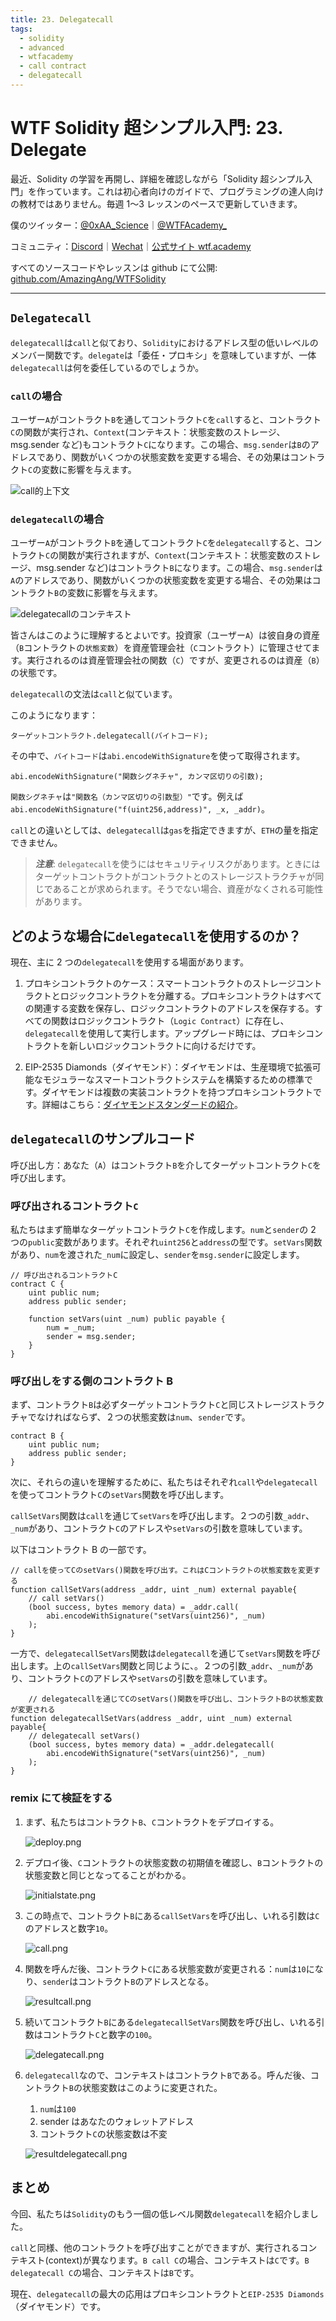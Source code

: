 ```yaml
---
title: 23. Delegatecall
tags:
  - solidity
  - advanced
  - wtfacademy
  - call contract
  - delegatecall
---
```


# WTF Solidity 超シンプル入門: 23. Delegate

最近、Solidity の学習を再開し、詳細を確認しながら「Solidity 超シンプル入門」を作っています。これは初心者向けのガイドで、プログラミングの達人向けの教材ではありません。毎週 1〜3 レッスンのペースで更新していきます。

僕のツイッター：[@0xAA_Science](https://twitter.com/0xAA_Science)｜[@WTFAcademy\_](https://twitter.com/WTFAcademy_)

コミュニティ：[Discord](https://discord.gg/5akcruXrsk)｜[Wechat](https://docs.google.com/forms/d/e/1FAIpQLSe4KGT8Sh6sJ7hedQRuIYirOoZK_85miz3dw7vA1-YjodgJ-A/viewform?usp=sf_link)｜[公式サイト wtf.academy](https://wtf.academy)

すべてのソースコードやレッスンは github にて公開: [github.com/AmazingAng/WTFSolidity](https://github.com/AmazingAng/WTFSolidity)

---

## `Delegatecall`

`delegatecall`は`call`と似ており、`Solidity`におけるアドレス型の低いレベルのメンバー関数です。`delegate`は「委任・プロキシ」を意味していますが、一体`delegatecall`は何を委任しているのでしょうか。

### `call`の場合

ユーザー`A`がコントラクト`B`を通してコントラクト`C`を`call`すると、コントラクト`C`の関数が実行され、`Context`(コンテキスト：状態変数のストレージ、msg.sender など)もコントラクト`C`になります。この場合、`msg.sender`は`B`のアドレスであり、関数がいくつかの状態変数を変更する場合、その効果はコントラクト`C`の変数に影響を与えます。

![call的上下文](./img/23-1.png)

### `delegatecall`の場合

ユーザー`A`がコントラクト`B`を通してコントラクト`C`を`delegatecall`すると、コントラクト`C`の関数が実行されますが、`Context`(コンテキスト：状態変数のストレージ、msg.sender など)はコントラクト`B`になります。この場合、`msg.sender`は`A`のアドレスであり、関数がいくつかの状態変数を変更する場合、その効果はコントラクト`B`の変数に影響を与えます。

![delegatecallのコンテキスト](./img/23-2.png)

皆さんはこのように理解するとよいです。投資家（ユーザー`A`）は彼自身の資産（`B`コントラクトの`状態変数`）を資産管理会社（`C`コントラクト）に管理させてます。実行されるのは資産管理会社の関数（`C`）ですが、変更されるのは資産（`B`）の状態です。

`delegatecall`の文法は`call`と似ています。

このようになります：

```solidity
ターゲットコントラクト.delegatecall(バイトコード);
```

その中で、`バイトコード`は`abi.encodeWithSignature`を使って取得されます。

```solidity
abi.encodeWithSignature("関数シグネチャ", カンマ区切りの引数);
```

`関数シグネチャ`は`"関数名（カンマ区切りの引数型）"`です。例えば`abi.encodeWithSignature("f(uint256,address)", _x, _addr)`。

`call`との違いとしては、`delegatecall`は`gas`を指定できますが、`ETH`の量を指定できません。

> **_注意_**: `delegatecall`を使うにはセキュリティリスクがあります。ときにはターゲットコントラクトがコントラクトとのストレージストラクチャが同じであることが求められます。そうでない場合、資産がなくされる可能性があります。

## どのような場合に`delegatecall`を使用するのか？

現在、主に 2 つの`delegatecall`を使用する場面があります。

1. プロキシコントラクトのケース：スマートコントラクトのストレージコントラクトとロジックコントラクトを分離する。プロキシコントラクトはすべての関連する変数を保存し、ロジックコントラクトのアドレスを保存する。すべての関数はロジックコントラクト（`Logic Contract`）に存在し、`delegatecall`を使用して実行します。アップグレード時には、プロキシコントラクトを新しいロジックコントラクトに向けるだけです。

2. EIP-2535 Diamonds（ダイヤモンド）：ダイヤモンドは、生産環境で拡張可能なモジュラーなスマートコントラクトシステムを構築するための標準です。ダイヤモンドは複数の実装コントラクトを持つプロキシコントラクトです。詳細はこちら：[ダイヤモンドスタンダードの紹介](https://eip2535diamonds.substack.com/p/introduction-to-the-diamond-standard)。

## `delegatecall`のサンプルコード

呼び出し方：あなた（`A`）はコントラクト`B`を介してターゲットコントラクト`C`を呼び出します。

### 呼び出されるコントラクト`C`

私たちはまず簡単なターゲットコントラクト`C`を作成します。`num`と`sender`の 2 つの`public`変数があります。それぞれ`uint256`と`address`の型です。`setVars`関数があり、`num`を渡された`_num`に設定し、`sender`を`msg.sender`に設定します。

```solidity
// 呼び出されるコントラクトC
contract C {
    uint public num;
    address public sender;

    function setVars(uint _num) public payable {
        num = _num;
        sender = msg.sender;
    }
}
```

### 呼び出しをする側のコントラクト B

まず、コントラクト`B`は必ずターゲットコントラクト`C`と同じストレージストラクチャでなければならず、２つの状態変数は`num`、`sender`です。

```solidity
contract B {
    uint public num;
    address public sender;
}
```

次に、それらの違いを理解するために、私たちはそれぞれ`call`や`delegatecall`を使ってコントラクト`C`の`setVars`関数を呼び出します。

`callSetVars`関数は`call`を通じて`setVars`を呼び出します。２つの引数`_addr`、`_num`があり、コントラクト`C`のアドレスや`setVars`の引数を意味しています。

以下はコントラクト B の一部です。

```solidity
// callを使ってCのsetVars()関数を呼び出す。これはCコントラクトの状態変数を変更する
function callSetVars(address _addr, uint _num) external payable{
    // call setVars()
    (bool success, bytes memory data) = _addr.call(
        abi.encodeWithSignature("setVars(uint256)", _num)
    );
}
```

一方で、`delegatecallSetVars`関数は`delegatecall`を通じて`setVars`関数を呼び出します。上の`callSetVars`関数と同じように、。２つの引数`_addr`、`_num`があり、コントラクト`C`のアドレスや`setVars`の引数を意味しています。

```solidity
    // delegatecallを通じてCのsetVars()関数を呼び出し、コントラクトBの状態変数が変更される
function delegatecallSetVars(address _addr, uint _num) external payable{
    // delegatecall setVars()
    (bool success, bytes memory data) = _addr.delegatecall(
        abi.encodeWithSignature("setVars(uint256)", _num)
    );
}
```

### remix にて検証をする

1. まず、私たちはコントラクト`B`、`C`コントラクトをデプロイする。

   ![deploy.png](./img/23-1.png)

2. デプロイ後、`C`コントラクトの状態変数の初期値を確認し、`B`コントラクトの状態変数と同じとなってることがわかる。

   ![initialstate.png](./img/23-2.png)

3. この時点で、コントラクト`B`にある`callSetVars`を呼び出し、いれる引数は`C`のアドレスと数字`10`。

   ![call.png](./img/23-3.png)

4. 関数を呼んだ後、コントラクト`C`にある状態変数が変更される：`num`は`10`になり、`sender`はコントラクト`B`のアドレスとなる。

   ![resultcall.png](./img/23-4.png)

5. 続いてコントラクト`B`にある`delegatecallSetVars`関数を呼び出し、いれる引数はコントラクト`C`と数字の`100`。

   ![delegatecall.png](./img/23-5.png)

6. `delegatecall`なので、コンテキストはコントラクト`B`である。呼んだ後、コントラクト`B`の状態変数はこのように変更された。

   1. `num`は`100`
   2. sender はあなたのウォレットアドレス
   3. コントラクト`C`の状態変数は不変

   ![resultdelegatecall.png](./img/23-6.png)

## まとめ

今回、私たちは`Solidity`のもう一個の低レベル関数`delegatecall`を紹介しました。

`call`と同様、他のコントラクトを呼び出すことができますが、実行されるコンテキスト(context)が異なります。`B call C`の場合、コンテキストは`C`です。`B delegatecall C`の場合、コンテキストは`B`です。

現在、`delegatecall`の最大の応用はプロキシコントラクトと`EIP-2535 Diamonds`（ダイヤモンド）です。
